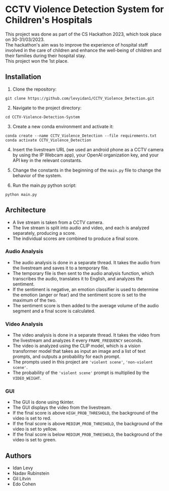 # CCTV Violence Detection System for Children's Hospitals

This project was done as part of the CS Hackathon 2023, which took place on 30-31/03/2023.  
The hackathon's aim was to improve the experience of hospital staff involved in the care of children and enhance the well-being of children and their families during their hospital stay.  
This project won the 1st place.

## Installation

1. Clone the repository:
```
git clone https://github.com/levyidan1/CCTV_Violence_Detection.git
```
2. Navigate to the project directory:
```
cd CCTV-Violence-Detection-System
```

3. Create a new conda environment and activate it:
```
conda create --name CCTV_Violence_Detection --file requirements.txt
conda activate CCTV_Violence_Detection
```
4. Insert the livestream URL (we used an android phone as a CCTV camera by using the IP Webcam app), your OpenAI organization key, and your API key in the relevant constants.

5. Change the constants in the beginning of the `main.py` file to change the behavior of the system.

6. Run the main.py python script:
```
python main.py
```


## Architecture

- A live stream is taken from a CCTV camera.
- The live stream is split into audio and video, and each is analyzed separately, producing a score.
- The individual scores are combined to produce a final score.

### Audio Analysis

- The audio analysis is done in a separate thread. It takes the audio from the livestream and saves it to a temporary file.
- The temporary file is then sent to the audio analysis function, which transcribes the audio, translates it to English, and analyzes the sentiment.
- If the sentiment is negative, an emotion classifier is used to determine the emotion (anger or fear) and the sentiment score is set to the maximum of the two.
- The sentiment score is then added to the average volume of the audio segment and a final score is calculated.

### Video Analysis

- The video analysis is done in a separate thread. It takes the video from the livestream and analyzes it every `FRAME_FREQUENCY` seconds.
- The video is analyzed using the CLIP model, which is a vision transformer model that takes as input an image and a list of text prompts, and outputs a probability for each prompt.
- The prompts used in this project are `'violent scene'`, `'non-violent scene'`.
- The probability of the `'violent scene'` prompt is multiplied by the `VIDEO_WEIGHT`.

### GUI

- The GUI is done using tkinter.
- The GUI displays the video from the livestream.
- If the final score is above `HIGH_PROB_THRESHOLD`, the background of the video is set to red.
- If the final score is above `MEDIUM_PROB_THRESHOLD`, the background of the video is set to yellow.
- If the final score is below `MEDIUM_PROB_THRESHOLD`, the background of the video is set to green.

## Authors

- Idan Levy
- Nadav Rubinstein
- Gil Litvin
- Edo Cohen
